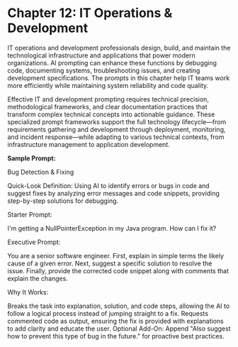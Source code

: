 # Chapter 12: IT Operations & Development

IT operations and development professionals design, build, and maintain the technological infrastructure and applications that power modern organizations. AI prompting can enhance these functions by debugging code, documenting systems, troubleshooting issues, and creating development specifications. The prompts in this chapter help IT teams work more efficiently while maintaining system reliability and code quality.

Effective IT and development prompting requires technical precision, methodological frameworks, and clear documentation practices that transform complex technical concepts into actionable guidance. These specialized prompt frameworks support the full technology lifecycle—from requirements gathering and development through deployment, monitoring, and incident response—while adapting to various technical contexts, from infrastructure management to application development.

**Sample Prompt:**

Bug Detection & Fixing


Quick-Look Definition: Using AI to identify errors or bugs in code and suggest fixes by analyzing error messages and code snippets, providing step-by-step solutions for debugging.

Starter Prompt:

I'm getting a NullPointerException in my Java program. How can I fix it?

Executive Prompt:

You are a senior software engineer. First, explain in simple terms the likely cause of a given error. Next, suggest a specific solution to resolve the issue. Finally, provide the corrected code snippet along with comments that explain the changes.

Why It Works:

Breaks the task into explanation, solution, and code steps, allowing the AI to follow a logical process instead of jumping straight to a fix.
Requests commented code as output, ensuring the fix is provided with explanations to add clarity and educate the user.
Optional Add-On: Append "Also suggest how to prevent this type of bug in the future." for proactive best practices.
